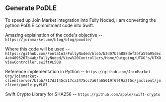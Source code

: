 ## Generate PoDLE

To speed up Join Market integration into Fully Noded, I am converting the python PoDLE commitment code into Swift.

Amazing explaination of the code's objective --
`https://joinmarket.me/blog/blog/poodle/` 

Where this code will be used --
`https://github.com/Fonta1n3/FullyNoded/blob/b2d07b2a888def2bfa59a95dec4eb4096267b4ab/FullyNoded/View%20Controllers/Home/Outgoing/UTXO's/UTXOViewController.swift#L588`

Reference implementation in Python --
`https://github.com/JoinMarket-Org/joinmarket-clientserver/blob/717d3145c517ca3475cc7a6fa65619f69f9a2f5c/jmclient/jmclient/podle.py#L87`

Swift Crypto Library for SHA256 --
`https://github.com/apple/swift-crypto`


